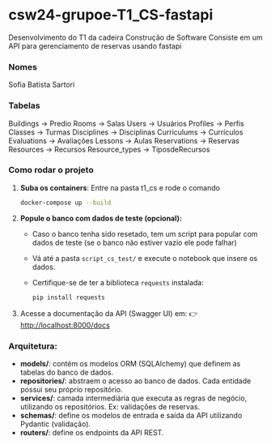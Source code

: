 # csw24-grupoe-T1_CS-fastapi

Desenvolvimento do T1 da cadeira Construção de Software
Consiste em um API para gerenciamento de reservas usando fastapi 

### Nomes
Sofia Batista Sartori

### Tabelas 
Buildings -> Predio
Rooms -> Salas
Users -> Usuários
Profiles -> Perfis
Classes -> Turmas
Disciplines -> Disciplinas
Curriculums -> Currículos
Evaluations -> Avaliações
Lessons -> Aulas
Reservations -> Reservas
Resources -> Recursos
Resource_types -> TiposdeRecursos

### Como rodar o projeto

1. **Suba os containers**:
    Entre na pasta t1_cs e rode o comando

   ```bash
   docker-compose up --build
   ```

2. **Popule o banco com dados de teste (opcional):**
   * Caso o banco tenha sido resetado, tem um script para popular com dados de teste (se o banco não estiver vazio ele pode falhar)
   * Vá até a pasta `script_cs_test/` e execute o notebook que insere os dados.
   * Certifique-se de ter a biblioteca `requests` instalada:

     ```bash
     pip install requests
     ```
   
3. Acesse a documentação da API (Swagger UI) em:
   👉 [http://localhost:8000/docs](http://localhost:8000/docs)

### Arquitetura:

* **models/**: contém os modelos ORM (SQLAlchemy) que definem as tabelas do banco de dados.
* **repositories/**: abstraem o acesso ao banco de dados. Cada entidade possui seu próprio repositório.
* **services/**: camada intermediária que executa as regras de negócio, utilizando os repositórios. Ex: validações de reservas.
* **schemas/**: define os modelos de entrada e saída da API utilizando Pydantic (validação).
* **routers/**: define os endpoints da API REST.
